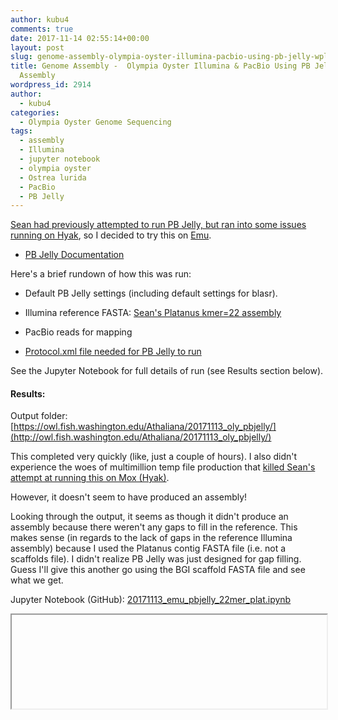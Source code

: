 ```yaml
---
author: kubu4
comments: true
date: 2017-11-14 02:55:14+00:00
layout: post
slug: genome-assembly-olympia-oyster-illumina-pacbio-using-pb-jelly-wplatanus-assembly
title: Genome Assembly -  Olympia Oyster Illumina & PacBio Using PB Jelly w/Platanus
  Assembly
wordpress_id: 2914
author:
  - kubu4
categories:
  - Olympia Oyster Genome Sequencing
tags:
  - assembly
  - Illumina
  - jupyter notebook
  - olympia oyster
  - Ostrea lurida
  - PacBio
  - PB Jelly
---
```


[Sean had previously attempted to run PB Jelly, but ran into some issues running on Hyak](httpss://genefish.wordpress.com/2017/05/04/lots-of-moving-files-and-output-stuff/), so I decided to try this on [Emu](2017/10/30/software-installation-pb-jelly-suite-and-blasr-on-emu.html).





  * [PB Jelly Documentation](httpss://sourceforge.net/p/pb-jelly/wiki/Home/)



Here's a brief rundown of how this was run:



  * Default PB Jelly settings (including default settings for blasr).


  * Illumina reference FASTA: [Sean's Platanus kmer=22 assembly](https://owl.fish.washington.edu/scaphapoda/Sean/Oly_Platanus_Assembly_Kmer-22/Oly_Out__contig.fa)


  * PacBio reads for mapping


  * [Protocol.xml file needed for PB Jelly to run](https://owl.fish.washington.edu/Athaliana/20171113_oly_pbjelly/Protocol.xml)



See the Jupyter Notebook for full details of run (see Results section below).



#### Results:



Output folder: [https://owl.fish.washington.edu/Athaliana/20171113_oly_pbjelly/](http://owl.fish.washington.edu/Athaliana/20171113_oly_pbjelly/)

This completed very quickly (like, just a couple of hours). I also didn't experience the woes of multimillion temp file production that [killed Sean's attempt at running this on Mox (Hyak)](httpss://genefish.wordpress.com/2017/05/04/lots-of-moving-files-and-output-stuff/).

However, it doesn't seem to have produced an assembly!

Looking through the output, it seems as though it didn't produce an assembly because there weren't any gaps to fill in the reference. This makes sense (in regards to the lack of gaps in the reference Illumina assembly) because I used the Platanus contig FASTA file (i.e. not a scaffolds file). I didn't realize PB Jelly was just designed for gap filling. Guess I'll give this another go using the BGI scaffold FASTA file and see what we get.

Jupyter Notebook (GitHub): [20171113_emu_pbjelly_22mer_plat.ipynb](httpss://github.com/sr320/LabDocs/blob/master/jupyter_nbs/sam/20171113_emu_pbjelly_22mer_plat.ipynb)

<iframe src="httpss://render.githubusercontent.com/view/ipynb?commit=59a6f41c902a9a1c813ccbc69ef11d49e3251a4f&enc;_url=68747470733a2f2f7261772e67697468756275736572636f6e74656e742e636f6d2f73723332302f4c6162446f63732f353961366634316339303261396131633831336363626336396566313164343965333235316134662f6a7570797465725f6e62732f73616d2f32303137313131335f656d755f70626a656c6c795f32326d65725f706c61742e6970796e62&nwo;=sr320%2FLabDocs&path;=jupyter_nbs%2Fsam%2F20171113_emu_pbjelly_22mer_plat.ipynb&repository;_id=13746500&repository;_type=Repository#451b7b1c-53c5-4b62-9576-2bd9961bb52e" width="100%" same_height_as="window" scrolling="yes"></iframe>
